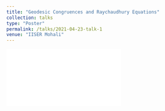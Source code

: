 ```yaml
---
title: "Geodesic Congruences and Raychaudhury Equations"
collection: talks
type: "Poster"
permalink: /talks/2021-04-23-talk-1
venue: "IISER Mohali"
---
```



<embed src="{{ site.url }}/files/iiser_m_poster_presentation_raychaudhuri_equation.pdf" type="application/pdf" />